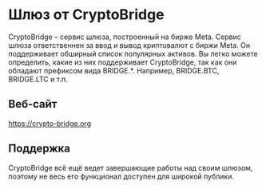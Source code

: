 # Шлюз от CryptoBridge

CryptoBridge – сервис шлюза, построенный на бирже Meta. Сервис шлюза ответственнен за ввод и вывод криптовалют с биржи Meta. Он поддерживает обширный список популярных активов. Вы легко можете определить, какие из них поддерживает CryptoBridge, так как они обладают префиксом вида BRIDGE.*. Например, BRIDGE.BTC, BRIDGE.LTC и т.п.

## Веб-сайт

<https://crypto-bridge.org>

## Поддержка

CryptoBridge всё ещё ведет завершающие работы над своим шлюзом, поэтому не весь его функционал доступен для широкой публики.